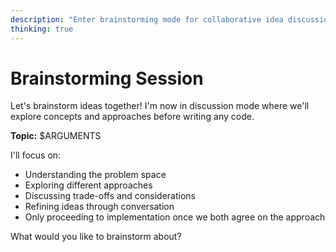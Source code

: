 ```yaml
---
description: "Enter brainstorming mode for collaborative idea discussion"
thinking: true
---
```


# Brainstorming Session

Let's brainstorm ideas together! I'm now in discussion mode where we'll explore concepts and approaches before writing any code.

**Topic:** $ARGUMENTS

I'll focus on:
- Understanding the problem space
- Exploring different approaches
- Discussing trade-offs and considerations
- Refining ideas through conversation
- Only proceeding to implementation once we both agree on the approach

What would you like to brainstorm about?